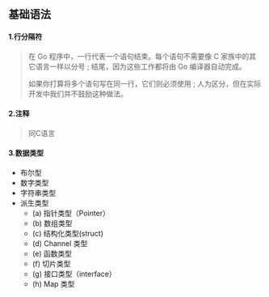## 基础语法

#### 1.行分隔符

>在 Go 程序中，一行代表一个语句结束。每个语句不需要像 C 家族中的其它语言一样以分号 ; 结尾，因为这些工作都将由 Go 编译器自动完成。
>
>如果你打算将多个语句写在同一行，它们则必须使用 ; 人为区分，但在实际开发中我们并不鼓励这种做法。

#### 2.注释

> 同C语言

#### 3.数据类型

* 布尔型
* 数字类型
* 字符串类型
* 派生类型
	* (a) 指针类型（Pointer）
	* (b) 数组类型
	* (c) 结构化类型(struct)
	* (d) Channel 类型
	* (e) 函数类型
	* (f) 切片类型
	* (g) 接口类型（interface）
	* (h) Map 类型